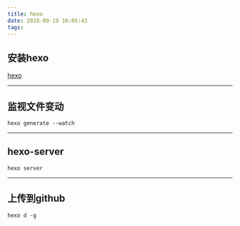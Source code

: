 ```yaml
---
title: hexo
date: 2018-09-19 16:05:43
tags:
---
```


## 安装hexo

[hexo](https://hexo.io/zh-cn/docs/)

---

## 监视文件变动

```
hexo generate --watch

```
---

## hexo-server

```
hexo server

```
---

## 上传到github

```
hexo d -g

```